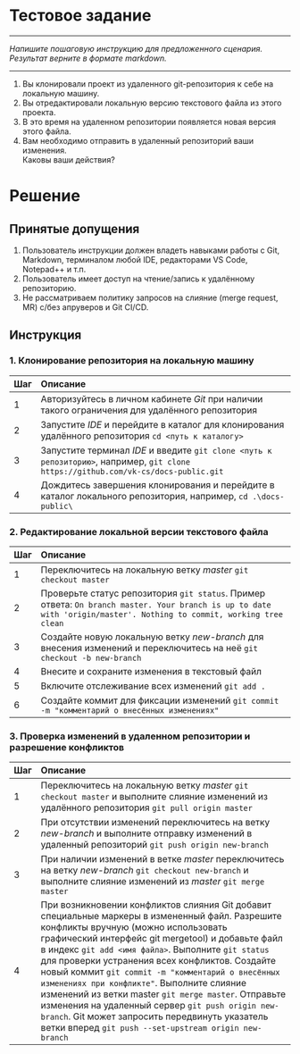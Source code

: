 # Тестовое задание

---

_Напишите пошаговую инструкцию для предложенного сценария.<br> Результат верните в формате markdown._

---

1. Вы клонировали проект из удаленного git-репозитория к себе на локальную машину.
2. Вы отредактировали локальную версию текстового файла из этого проекта.
3. В это время на удаленном репозитории появляется новая версия этого файла.
4. Вам необходимо отправить в удаленный репозиторий ваши изменения.<br>
   Каковы ваши действия?<br>

# Решение

## Принятые допущения

1. Пользователь инструкции должен владеть навыками работы с Git, Markdown, терминалом любой IDE, редакторами VS Code, Notepad++ и т.п.
2. Пользователь имеет доступ на чтение/запись к удалённому репозиторию.
3. Не рассматриваем политику запросов на слияние (merge request, MR) с/без апруверов и Git CI/CD.

## Инструкция

### 1. Клонирование репозитория на локальную машину

| Шаг | Описание                                                                                                                             |
| --- | :----------------------------------------------------------------------------------------------------------------------------------- |
| 1   | Авторизуйтесь в личном кабинете _Git_ при наличии такого ограничения для удалённого репозитория                                      |
| 2   | Запустите _IDE_ и перейдите в каталог для клонирования удалённого репозитория `cd <путь к каталогу>`                                 |
| 3   | Запустите терминал _IDE_ и введите `git clone <путь к репозиторию>`, например, `git clone  https://github.com/vk-cs/docs-public.git` |
| 4   | Дождитесь завершения клонирования и перейдите в каталог локального репозитория, например, `cd .\docs-public\`                        |

### 2. Редактирование локальной версии текстового файла

| Шаг | Описание                                                                                                                                                            |
| --- | :------------------------------------------------------------------------------------------------------------------------------------------------------------------ |
| 1   | Переключитесь на локальную ветку _master_ `git checkout master`                                                                                                     |
| 2   | Проверьте статус репозитория `git status`. Пример ответа: `On branch master. Your branch is up to date with 'origin/master'. Nothing to commit, working tree clean` |
| 3   | Создайте новую локальную ветку _new-branch_ для внесения изменений и переключитесь на неё `git checkout -b new-branch`                                              |
| 4   | Внесите и сохраните изменения в текстовый файл                                                                                                                      |
| 5   | Включите отслеживание всех изменений `git add .`                                                                                                                    |
| 6   | Создайте коммит для фиксации изменений `git commit -m "комментарий о внесённых изменениях"`                                                                         |

### 3. Проверка изменений в удаленном репозитории и разрешение конфликтов

| Шаг | Описание                                                                                                                                                                                                                                                                                                                                                                                                                                                                                                                                                                                                                        |
| --- | :------------------------------------------------------------------------------------------------------------------------------------------------------------------------------------------------------------------------------------------------------------------------------------------------------------------------------------------------------------------------------------------------------------------------------------------------------------------------------------------------------------------------------------------------------------------------------------------------------------------------------ |
| 1   | Переключитесь на локальную ветку _master_ `git checkout master` и выполните слияние изменений из удалённого репозитория `git pull origin master`                                                                                                                                                                                                                                                                                                                                                                                                                                                                                |
| 2   | При отсутствии изменений переключитесь на ветку _new-branch_ и выполните отправку изменений в удаленный репозиторий `git push origin new-branch`                                                                                                                                                                                                                                                                                                                                                                                                                                                                                |
| 3   | При наличии изменений в ветке _master_ переключитесь на ветку _new-branch_ `git checkout new-branch` и выполните слияние изменений из _master_ `git merge master`                                                                                                                                                                                                                                                                                                                                                                                                                                                               |
| 4   | При возникновении конфликтов слияния Git добавит специальные маркеры в измененный файл. Разрешите конфликты вручную (можно использовать графический интерфейс git mergetool) и добавьте файл в индекс `git add <имя файла>`. Выполните `git status` для проверки устранения всех конфликтов. Создайте новый коммит `git commit -m "комментарий о внесённых изменениях при конфликте"`. Выполните слияние изменений из ветки master `git merge master`. Отправьте изменения на удаленный сервер `git push origin new-branch`. Git может запросить передвинуть указатель ветки вперед `git push --set-upstream origin new-branch` |
